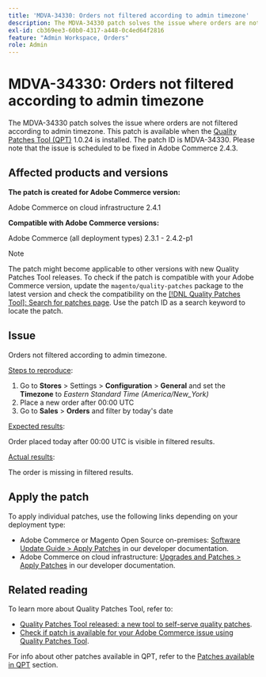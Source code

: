 ```yaml
---
title: 'MDVA-34330: Orders not filtered according to admin timezone'
description: The MDVA-34330 patch solves the issue where orders are not filtered according to admin timezone. This patch is available when the [Quality Patches Tool (QPT)](/help/announcements/adobe-commerce-announcements/magento-quality-patches-released-new-tool-to-self-serve-quality-patches.md) 1.0.24 is installed. The patch ID is MDVA-34330. Please note that the issue is scheduled to be fixed in Adobe Commerce 2.4.3.
exl-id: cb369ee3-60b0-4317-a448-0c4ed64f2816
feature: "Admin Workspace, Orders"
role: Admin
---
```

# MDVA-34330: Orders not filtered according to admin timezone

The MDVA-34330 patch solves the issue where orders are not filtered according to admin timezone. This patch is available when the [Quality Patches Tool (QPT)](/help/announcements/adobe-commerce-announcements/magento-quality-patches-released-new-tool-to-self-serve-quality-patches.md) 1.0.24 is installed. The patch ID is MDVA-34330. Please note that the issue is scheduled to be fixed in Adobe Commerce 2.4.3.

## Affected products and versions

**The patch is created for Adobe Commerce version:**

Adobe Commerce on cloud infrastructure 2.4.1

**Compatible with Adobe Commerce versions:**

Adobe Commerce (all deployment types) 2.3.1 - 2.4.2-p1

>[!NOTE]
>
>The patch might become applicable to other versions with new Quality Patches Tool releases. To check if the patch is compatible with your Adobe Commerce version, update the `magento/quality-patches` package to the latest version and check the compatibility on the [[!DNL Quality Patches Tool]: Search for patches page](https://devdocs.magento.com/quality-patches/tool.html#patch-grid). Use the patch ID as a search keyword to locate the patch.

## Issue

Orders not filtered according to admin timezone.

<u>Steps to reproduce</u>:

1. Go to **Stores** > Settings > **Configuration** > **General** and set the **Timezone** to *Eastern Standard Time (America/New_York)*
1. Place a new order after 00:00 UTC
1. Go to **Sales** > **Orders** and filter by today's date


<u>Expected results</u>:

Order placed today after 00:00 UTC is visible in filtered results.

<u>Actual results</u>:

The order is missing in filtered results.

## Apply the patch

To apply individual patches, use the following links depending on your deployment type:

* Adobe Commerce or Magento Open Source on-premises: [Software Update Guide > Apply Patches](https://devdocs.magento.com/guides/v2.4/comp-mgr/patching/mqp.html) in our developer documentation.
* Adobe Commerce on cloud infrastructure: [Upgrades and Patches > Apply Patches](https://devdocs.magento.com/cloud/project/project-patch.html) in our developer documentation.

## Related reading

To learn more about Quality Patches Tool, refer to:

* [Quality Patches Tool released: a new tool to self-serve quality patches](/help/announcements/adobe-commerce-announcements/magento-quality-patches-released-new-tool-to-self-serve-quality-patches.md).
* [Check if patch is available for your Adobe Commerce issue using Quality Patches Tool](/help/support-tools/patches-available-in-qpt-tool/check-patch-for-magento-issue-with-magento-quality-patches.md).

For info about other patches available in QPT, refer to the [Patches available in QPT](https://support.magento.com/hc/en-us/sections/360010506631-Patches-available-in-MQP-tool-) section.
